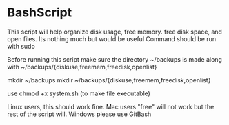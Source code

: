 # BashScript
This script will help organize disk usage, free memory. free disk space, and open files. Its nothing much but would be useful
Command should be run with sudo

Before running this script make sure the directory ~/backups is made along with ~/backups/{diskuse,freemem,freedisk,openlist}

mkdir ~/backups
mkdir ~/backups/{diskuse,freemem,freedisk,openlist}

use chmod +x system.sh (to make file executable)

Linux users, this should work fine. Mac users "free" will not work but the rest of the script will. Windows please use GitBash

